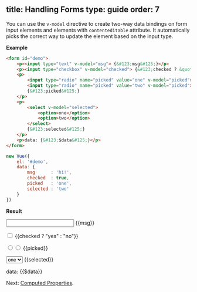 title: Handling Forms
type: guide
order: 7
---

You can use the `v-model` directive to create two-way data bindings on form input elements and elements with `contenteditable` attribute. It automatically picks the correct way to update the element based on the input type.

**Example**

``` html
<form id="demo">
    <p><input type="text" v-model="msg"> {&#123;msg&#125;}</p>
    <p><input type="checkbox" v-model="checked"> {&#123;checked ? &quot;yes&quot; : &quot;no&quot;&#125;}</p>
    <p>
        <input type="radio" name="picked" value="one" v-model="picked">
        <input type="radio" name="picked" value="two" v-model="picked">
        {&#123;picked&#125;}
    </p>
    <p>
        <select v-model="selected">
            <option>one</option>
            <option>two</option>
        </select>
        {&#123;selected&#125;}
    </p>
    <p>data: {&#123;$data&#125;}</p>
</form>
```

``` js
new Vue({
    el: '#demo',
    data: {
        msg      : 'hi!',
        checked  : true,
        picked   : 'one',
        selected : 'two'
    }
})
```

**Result**

<form id="demo"><p><input type="text" v-model="msg"> {&#123;msg&#125;}</p><p><input type="checkbox" v-model="checked"> {&#123;checked ? &quot;yes&quot; : &quot;no&quot;&#125;}</p><p><input type="radio" v-model="picked" name="picked" value="one"><input type="radio" v-model="picked" name="picked" value="two"> {&#123;picked&#125;}</p><p><select v-model="selected"><option>one</option><option>two</option></select> {&#123;selected&#125;}</p><p>data: {&#123;$data&#125;}</p></form>
<script>
    new Vue({
        el: '#demo',
        data: {
            msg: 'hi!',
            checked: true,
            picked: 'one',
            selected: 'two'
        }
    })
</script>

Next: [Computed Properties](/guide/computed.html).